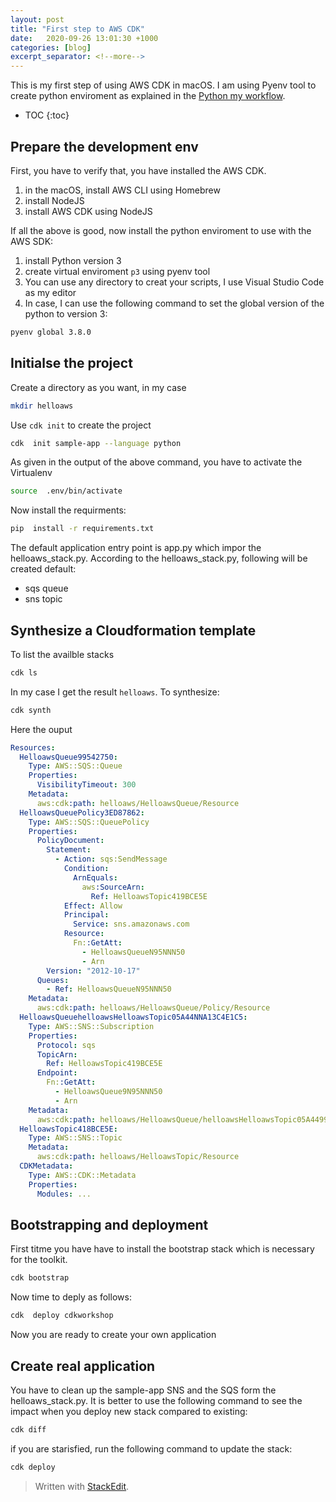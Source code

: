 ```yaml
---
layout: post
title: "First step to AWS CDK"
date:   2020-09-26 13:01:30 +1000
categories: [blog]
excerpt_separator: <!--more-->
---
```


This is my first step of using AWS CDK in macOS.  I am using Pyenv tool to create python enviroment  as explained in the [Python my workflow](https://ojitha.blogspot.com/2020/05/python-my-workflow.html).
 
 <!--more-->

* TOC
{:toc}

## Prepare the development env
First, you have to verify that, you have installed the AWS CDK.
1. in the macOS, install AWS CLI using Homebrew
2. install NodeJS
3. install AWS CDK using NodeJS

If all the above is good, now install the python enviroment to use with the AWS SDK:
1. install Python version 3 
2. create virtual enviroment `p3` using pyenv tool 
3. You can use any directory to creat your scripts, I use Visual Studio Code as my editor
4. In case, I can use the following command to set the global version of the python  to version 3:

```bash
pyenv global 3.8.0
```

## Initialse the project
Create a directory as you want, in my case
```bash
mkdir helloaws
```

Use `cdk init` to create the project
```bash
cdk  init sample-app --language python
```

As given in the output of the above command, you have to activate the Virtualenv
```bash
source  .env/bin/activate
```

Now install the requirments:
```bash
pip  install -r requirements.txt
```
The default application entry point is app.py which impor the helloaws_stack.py. According to the helloaws_stack.py, following will be created default:

- sqs queue
- sns topic

## Synthesize a Cloudformation template
To list the availble stacks
```bash
cdk ls
```
In my case I get the result `helloaws`. To synthesize:
```bash
cdk synth
```

Here the ouput
```yaml
Resources:
  HelloawsQueue99542750:
    Type: AWS::SQS::Queue
    Properties:
      VisibilityTimeout: 300
    Metadata:
      aws:cdk:path: helloaws/HelloawsQueue/Resource
  HelloawsQueuePolicy3ED87862:
    Type: AWS::SQS::QueuePolicy
    Properties:
      PolicyDocument:
        Statement:
          - Action: sqs:SendMessage
            Condition:
              ArnEquals:
                aws:SourceArn:
                  Ref: HelloawsTopic419BCE5E
            Effect: Allow
            Principal:
              Service: sns.amazonaws.com
            Resource:
              Fn::GetAtt:
                - HelloawsQueueN95NNN50
                - Arn
        Version: "2012-10-17"
      Queues:
        - Ref: HelloawsQueueN95NNN50
    Metadata:
      aws:cdk:path: helloaws/HelloawsQueue/Policy/Resource
  HelloawsQueuehelloawsHelloawsTopic05A44NNA13C4E1C5:
    Type: AWS::SNS::Subscription
    Properties:
      Protocol: sqs
      TopicArn:
        Ref: HelloawsTopic419BCE5E
      Endpoint:
        Fn::GetAtt:
          - HelloawsQueue9N95NNN50
          - Arn
    Metadata:
      aws:cdk:path: helloaws/HelloawsQueue/helloawsHelloawsTopic05A4499A/Resource
  HelloawsTopic418BCE5E:
    Type: AWS::SNS::Topic
    Metadata:
      aws:cdk:path: helloaws/HelloawsTopic/Resource
  CDKMetadata:
    Type: AWS::CDK::Metadata
    Properties:
      Modules: ...
```

## Bootstrapping and deployment
First titme you have have to install the bootstrap stack which is necessary for the toolkit. 

```bash
cdk bootstrap
```
Now time to deply as follows:
```bash
cdk  deploy cdkworkshop
```
Now you are ready to create your own application

## Create real application
You have to clean up the sample-app SNS and the SQS form the helloaws_stack.py. It is better to use the following command to see the impact when you deploy new stack compared to existing:

```bash
cdk diff
```
if you are starisfied,  run the following command to update the stack:

```bash
cdk deploy
```


> Written with [StackEdit](https://stackedit.io/).
<!--stackedit_data:
eyJoaXN0b3J5IjpbMTg1ODQ4Njc2LDk4OTcyNzMwOSwtMTY2NT
YxNTM3LDk5MjcwMjI4LC03MzQ5NDA1MTgsMTc0MjIxNzE0Miwx
MDUxOTczMTYwLDE1NDMwNDgxMDYsLTE0MTczMjM2OTQsMTAzOT
UwNzQwMywtODE5MjQxMTcwLC01Njk0Njk4MTBdfQ==
-->